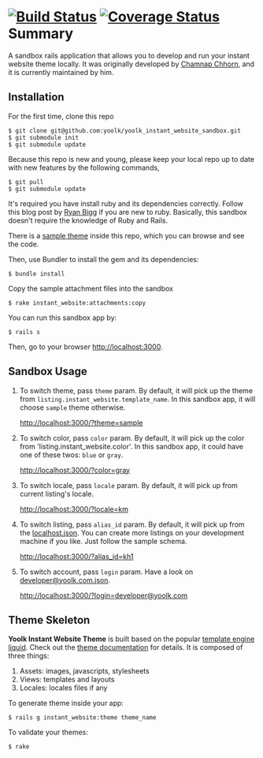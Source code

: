 [![Build Status](https://travis-ci.org/yoolk/yoolk_liquid.svg?branch=master)](https://travis-ci.org/yoolk/yoolk_liquid) [![Coverage Status](https://coveralls.io/repos/yoolk/yoolk_liquid/badge.png?branch=master)](https://coveralls.io/r/yoolk/yoolk_liquid?branch=master)
Summary
=======

A sandbox rails application that allows you to develop and run your instant website theme locally. It was originally developed by [Chamnap Chhorn](http://github.com/chamnap), and it is currently maintained by him.

## Installation

For the first time, clone this repo

    $ git clone git@github.com:yoolk/yoolk_instant_website_sandbox.git
    $ git submodule init
    $ git submodule update

Because this repo is new and young, please keep your local repo up to date with new features by the following commands,

    $ git pull
    $ git submodule update

It's required you have install ruby and its dependencies correctly. Follow this blog post by [Ryan Bigg](http://ryanbigg.com/2010/12/ubuntu-ruby-rvm-rails-and-you/) if you are new to ruby. Basically, this sandbox doesn't require the knowledge of Ruby and Rails.

There is a [sample theme](https://github.com/yoolk/yoolk_instant_website_sandbox/tree/master/app/themes/sample) inside this repo, which you can browse and see the code.

Then, use Bundler to install the gem and its dependencies:

    $ bundle install

Copy the sample attachment files into the sandbox

    $ rake instant_website:attachments:copy

You can run this sandbox app by:

    $ rails s

Then, go to your browser [http://localhost:3000](http://localhost:3000).

## Sandbox Usage

1. To switch theme, pass `theme` param. By default, it will pick up the theme from `listing.instant_website.template_name`. In this sandbox app, it will choose `sample` theme otherwise.

    [http://localhost:3000/?theme=sample](http://localhost:3000/?theme=sample)

2. To switch color, pass `color` param. By default, it will pick up the color from 'listing.instant_website.color'. In this sandbox app, it could have one of these twos: `blue` or `gray`.

    [http://localhost:3000/?color=gray](http://localhost:3000/?color=gray)

2. To switch locale, pass `locale` param. By default, it will pick up from current listing's locale.

    [http://localhost:3000/?locale=km](http://localhost:3000/?locale=km)

3. To switch listing, pass `alias_id` param. By default, it will pick up from the [localhost.json](https://github.com/yoolk/yoolk_instant_website_sandbox/blob/master/db/samples/jsons/domains/localhost.json). You can create more listings on your development machine if you like. Just follow the sample schema.

    [http://localhost:3000/?alias_id=kh1](http://localhost:3000/?alias_id=kh1)

4. To switch account, pass `login` param. Have a look on [developer@yoolk.com.json](https://github.com/yoolk/yoolk_instant_website_sandbox/blob/master/db/samples/jsons/developer@yoolk.com.json).

    [http://localhost:3000/?login=developer@yoolk.com](http://localhost:3000/?login=developer@yoolk.com)

## Theme Skeleton

**Yoolk Instant Website Theme** is built based on the popular [template engine liquid](https://github.com/Shopify/liquid). Check out the [theme documentation](http://yoolk.github.io/liquid-documentation/theme-templates/) for details. It is composed of three things:

  1. Assets: images, javascripts, stylesheets
  2. Views: templates and layouts
  3. Locales: locales files if any

To generate theme inside your app:

    $ rails g instant_website:theme theme_name

To validate your themes:

    $ rake
